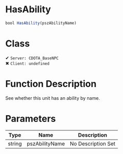 # HasAbility
```js	
bool HasAbility(pszAbilityName)
```
# Class
✔ `Server: CDOTA_BaseNPC`  
✖ `Client: undefined`  

# Function Description
See whether this unit has an ability by name.
# Parameters
Type|Name|Description
--|--|--
string|pszAbilityName|No Description Set
